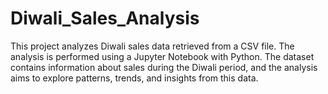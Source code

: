 # Diwali_Sales_Analysis
This project analyzes Diwali sales data retrieved from a CSV file. The analysis is performed using a Jupyter Notebook with Python. The dataset contains information about sales during the Diwali period, and the analysis aims to explore patterns, trends, and insights from this data.
